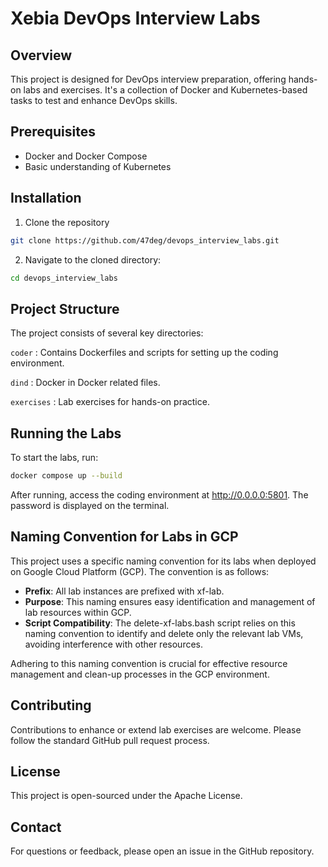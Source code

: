 # Xebia DevOps Interview Labs
## Overview
This project is designed for DevOps interview preparation, offering hands-on
labs and exercises. It's a collection of Docker and Kubernetes-based tasks to
test and enhance DevOps skills.

## Prerequisites
- Docker and Docker Compose
- Basic understanding of Kubernetes

## Installation
1. Clone the repository
``` sh
git clone https://github.com/47deg/devops_interview_labs.git
```

2. Navigate to the cloned directory:
``` sh
cd devops_interview_labs
```


## Project Structure
The project consists of several key directories:

`coder`
: Contains Dockerfiles and scripts for setting up the coding environment.

`dind`
: Docker in Docker related files.

`exercises`
: Lab exercises for hands-on practice.

## Running the Labs
To start the labs, run:

``` sh
docker compose up --build
```

After running, access the coding environment at http://0.0.0.0:5801. The
password is displayed on the terminal.

## Naming Convention for Labs in GCP
This project uses a specific naming convention for its labs when deployed on
Google Cloud Platform (GCP). The convention is as follows:

- **Prefix**: All lab instances are prefixed with xf-lab.
- **Purpose**: This naming ensures easy identification and management of lab
  resources within GCP.
- **Script Compatibility**: The delete-xf-labs.bash script relies on this naming
  convention to identify and delete only the relevant lab VMs, avoiding
  interference with other resources.

Adhering to this naming convention is crucial for effective resource management
and clean-up processes in the GCP environment.

## Contributing
Contributions to enhance or extend lab exercises are welcome. Please follow the
standard GitHub pull request process.

## License
This project is open-sourced under the Apache License.

## Contact
For questions or feedback, please open an issue in the GitHub repository.
